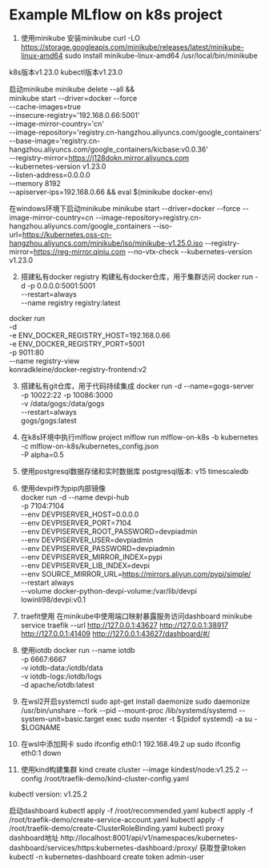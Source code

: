 # Example MLflow on k8s project
1. 使用minikube
安装minikube
curl -LO https://storage.googleapis.com/minikube/releases/latest/minikube-linux-amd64
sudo install minikube-linux-amd64 /usr/local/bin/minikube

k8s版本v1.23.0
kubectl版本v1.23.0

启动minikube
minikube delete --all && \
minikube start --driver=docker --force \
--cache-images=true \
--insecure-registry='192.168.0.66:5001' \
--image-mirror-country='cn' \
--image-repository='registry.cn-hangzhou.aliyuncs.com/google_containers' \
--base-image='registry.cn-hangzhou.aliyuncs.com/google_containers/kicbase:v0.0.36' \
--registry-mirror=https://j128dokn.mirror.aliyuncs.com \
--kubernetes-version v1.23.0 \
--listen-address=0.0.0.0 \
--memory 8192 \
--apiserver-ips=192.168.0.66 && eval $(minikube docker-env)

在windows环境下启动minikube
minikube start --driver=docker --force --image-mirror-country=cn --image-repository=registry.cn-hangzhou.aliyuncs.com/google_containers --iso-url=https://kubernetes.oss-cn-hangzhou.aliyuncs.com/minikube/iso/minikube-v1.25.0.iso --registry-mirror=https://reg-mirror.qiniu.com --no-vtx-check --kubernetes-version v1.23.0

2. 搭建私有docker registry
构建私有docker仓库，用于集群访问
docker run -d -p 0.0.0.0:5001:5001 \
--restart=always \
--name registry registry:latest

docker run \
  	-d \
  	-e ENV_DOCKER_REGISTRY_HOST=192.168.0.66 \
  	-e ENV_DOCKER_REGISTRY_PORT=5001 \
  	-p 9011:80 \
	--name registry-view \
  	konradkleine/docker-registry-frontend:v2

3. 搭建私有git仓库，用于代码持续集成
docker run -d --name=gogs-server \
-p 10022:22 -p 10086:3000 \
-v /data/gogs:/data/gogs \
--restart=always \
gogs/gogs:latest


4. 在k8s环境中执行mlflow project
mlflow run mlflow-on-k8s -b kubernetes \
-c mlflow-on-k8s/kubernetes_config.json \
-P alpha=0.5


5. 使用postgresql数据存储和实时数据库
postgresql版本: v15
timescaledb

6. 使用devpi作为pip内部镜像  
docker run -d --name devpi-hub \
-p 7104:7104 \
--env DEVPISERVER_HOST=0.0.0.0 \
--env DEVPISERVER_PORT=7104 \
--env DEVPISERVER_ROOT_PASSWORD=devpiadmin \
--env DEVPISERVER_USER=devpiadmin \
--env DEVPISERVER_PASSWORD=devpiadmin \
--env DEVPISERVER_MIRROR_INDEX=pypi \
--env DEVPISERVER_LIB_INDEX=devpi \
--env SOURCE_MIRROR_URL=https://mirrors.aliyun.com/pypi/simple/ \
--restart always \
--volume docker-python-devpi-volume:/var/lib/devpi \
lowinli98/devpi:v0.1

7. traefit使用
在minikube中使用端口映射暴露服务访问dashboard
minikube service traefik --url
http://127.0.0.1:43627
http://127.0.0.1:38917
http://127.0.0.1:41409
http://127.0.0.1:43627/dashboard/#/


8. 使用iotdb
docker run --name iotdb \
-p 6667:6667 \
-v iotdb-data:/iotdb/data \
-v iotdb-logs:/iotdb/logs \
-d apache/iotdb:latest

9. 在wsl2开启systemctl
sudo apt-get install daemonize
sudo daemonize /usr/bin/unshare --fork --pid --mount-proc /lib/systemd/systemd --system-unit=basic.target
exec sudo nsenter -t $(pidof systemd) -a su - $LOGNAME

10. 在wsl中添加网卡
sudo ifconfig eth0:1 192.168.49.2 up
sudo ifconfig eth0:1 down

11. 使用kind构建集群
kind create cluster --image kindest/node:v1.25.2 --config /root/traefik-demo/kind-cluster-config.yaml

kubectl version: v1.25.2

启动dashboard
kubectl apply -f /root/recommended.yaml
kubectl apply -f /root/traefik-demo/create-service-account.yaml
kubectl apply -f /root/traefik-demo/create-ClusterRoleBinding.yaml
kubectl proxy
dashboard地址
http://localhost:8001/api/v1/namespaces/kubernetes-dashboard/services/https:kubernetes-dashboard:/proxy/
获取登录token
kubectl -n kubernetes-dashboard create token admin-user